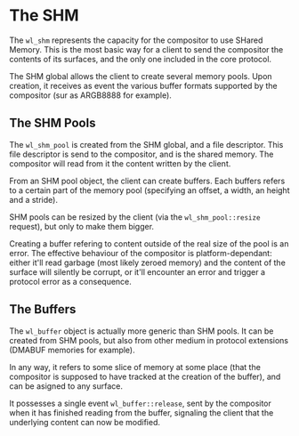 # The SHM

The `wl_shm` represents the capacity for the compositor to use SHared Memory. This is the most
basic way for a client to send the compositor the contents of its surfaces, and the only one
included in the core protocol.

The SHM global allows the client to create several memory pools. Upon creation, it receives as event
the various buffer formats supported by the compositor (sur as ARGB8888 for example).

## The SHM Pools

The `wl_shm_pool` is created from the SHM global, and a file descriptor. This file descriptor is
send to the compositor, and is the shared memory. The compositor will read from it the content
written by the client.

From an SHM pool object, the client can create buffers. Each buffers refers to a certain part of
the memory pool (specifying an offset, a width, an height and a stride).

SHM pools can be resized by the client (via the `wl_shm_pool::resize` request), but only to make
them bigger.

Creating a buffer refering to content outside of the real size of the pool is an error. The effective
behaviour of the compositor is platform-dependant: either it'll read garbage (most likely zeroed
memory) and the content of the surface will silently be corrupt, or it'll encounter an error and
trigger a protocol error as a consequence.

## The Buffers

The `wl_buffer` object is actually more generic than SHM pools. It can be created from SHM pools,
but also from other medium in protocol extensions (DMABUF memories for example).

In any way, it refers to some slice of memory at some place (that the compositor is supposed to have
tracked at the creation of the buffer), and can be asigned to any surface.

It possesses a single event `wl_buffer::release`, sent by the compositor when it has finished
reading from the buffer, signaling the client that the underlying content can now be modified.
